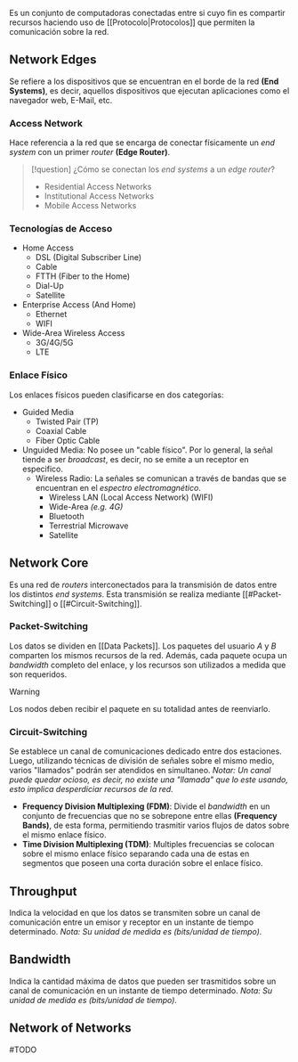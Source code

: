 Es un conjunto de computadoras conectadas entre si cuyo fin es compartir recursos haciendo uso de [[Protocolo|Protocolos]] que permiten la comunicación sobre la red.

## Network Edges
Se refiere a los dispositivos que se encuentran en el borde de la red **(End Systems)**, es decir, aquellos dispositivos que ejecutan aplicaciones como el navegador web, E-Mail, etc.

### Access Network
Hace referencia a la red que se encarga de conectar físicamente un *end system* con un primer *router* **(Edge Router)**.

>[!question] ¿Cómo se conectan los *end systems* a un *edge router*?
>- Residential Access Networks
>- Institutional Access Networks
>- Mobile Access Networks

### Tecnologías de Acceso
- Home Access
	- DSL (Digital Subscriber Line)
	- Cable
	- FTTH (Fiber to the Home)
	- Dial-Up
	- Satellite
- Enterprise Access (And Home)
	- Ethernet
	- WIFI
- Wide-Area Wireless Access
	- 3G/4G/5G
	- LTE

### Enlace Físico
Los enlaces físicos pueden clasificarse en dos categorías:
- Guided Media
	- Twisted Pair (TP)
	- Coaxial Cable
	- Fiber Optic Cable
- Unguided Media: No posee un "cable físico". Por lo general, la señal tiende a ser *broadcast*, es decir, no se emite a un receptor en especifico.
	- Wireless Radio: La señales se comunican a través de bandas que se encuentran en el *espectro electromagnético*.
		- Wireless LAN (Local Access Network) (WIFI)
		- Wide-Area *(e.g. 4G)*
		- Bluetooth
		- Terrestrial Microwave
		- Satellite

## Network Core
Es una red de *routers* interconectados para la transmisión de datos entre los distintos *end systems*. Esta transmisión se realiza mediante [[#Packet-Switching]] o [[#Circuit-Switching]].

### Packet-Switching
Los datos se dividen en [[Data Packets]]. Los paquetes del usuario $A$ y $B$ comparten los mismos recursos de la red. Además, cada paquete ocupa un *bandwidth* completo del enlace, y los recursos son utilizados a medida que son requeridos.

>[!warning] 
>Los nodos deben recibir el paquete en su totalidad antes de reenviarlo.

### Circuit-Switching
Se establece un canal de comunicaciones dedicado entre dos estaciones. Luego, utilizando técnicas de división de señales sobre el mismo medio, varios "llamados" podrán ser atendidos en simultaneo. *Notar: Un canal puede quedar ocioso, es decir, no existe una "llamada" que lo este usando, esto implica desperdiciar recursos de la red.*
- **Frequency Division Multiplexing (FDM)**: Divide el *bandwidth* en un conjunto de frecuencias que no se sobrepone entre ellas **(Frequency Bands)**, de esta forma, permitiendo trasmitir varios flujos de datos sobre el mismo enlace físico.
- **Time Division Multiplexing (TDM)**: Multiples frecuencias se colocan sobre el mismo enlace físico separando cada una de estas en segmentos que poseen una corta duración sobre el enlace físico.

## Throughput
Indica la velocidad en que los datos se transmiten sobre un canal de comunicación entre un emisor y receptor en un instante de tiempo determinado. *Nota: Su unidad de medida es (bits/unidad de tiempo).*

## Bandwidth
Indica la cantidad máxima de datos que pueden ser trasmitidos sobre un canal de comunicación en un instante de tiempo determinado. *Nota: Su unidad de medida es (bits/unidad de tiempo).*

## Network of Networks
#TODO 